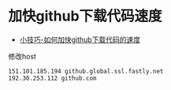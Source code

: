 # 加快github下载代码速度

* [小技巧-如何加快github下载代码的速度](https://blog.csdn.net/mist99/article/details/80602090)

修改host

```
151.101.185.194 github.global.ssl.fastly.net 
192.30.253.112 github.com
```
